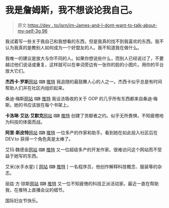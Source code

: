 # 我是詹姆斯，我不想谈论我自己。

> 原文:[https://dev . to/jsrn/im-James-and-I-dont-want-to-talk-about-my-self-3g 96](https://dev.to/jsrn/im-james-and-i-dont-want-to-talk-about-myself-3g96)

我试着写一些关于我自己和我想看的东西，但是我真的找不到我喜欢的东西。我不认为我真的是教别人如何成为一个好盟友的人。我不知道我在做什么。

我唯一的建议是放大与你不同的人。如果你想说些什么，而别人已经说过了，不要越过他们说话或重复，这样就可以在单词旁边有一张你的脸的小图片。用你的平台放大它们。

**杰西卡·罗斯**[网站](https://jessica.tech) ⌨ [推特](https://twitter.com/jesslynnrose)
我追随的最鼓舞人心的人之一。杰西卡似乎总是有时间帮助人们并在社区内组织起来。

桑迪·梅斯[网站](https://sandimetz.com) ⌨ [推特](https://twitter.com/sandimetz)
我设法吸收的关于 OOP 的几乎所有东西都来自桑迪·梅斯。她的书应该放在每个书架上。

**卡洛琳·艾达·艾默克**[网站](https://where.coraline.codes/) ⌨ [推特](https://twitter.com/CoralineAda)
创建了贡献者之约。似乎无所畏惧，不知疲倦地为科技的体面而战。

**阿里·斯皮特**[网站](https://www.alispit.tel/#/) ⌨ [推特](https://twitter.com/ASpittel)
一位多产的作家和助手。看到她在如此投入社区后在 DEV.to 获得一个角色真是太棒了。

艾玛·魏德金[网站](https://emmawedekind.com/) ⌨ [推特](https://twitter.com/EmmaWedekind)
又一位超级多产的开发作家。很难访问这个网站而不受益于她写的东西。

艾米(水手水星) [ [网站](https://shop.bubblesort.io/) ⌨ [推特](https://twitter.com/sailorhg) ]
一名程序员，他创作解释科技概念、服装等的杂志。

丽兹·方·琼斯[网站](https://www.lizthegrey.com/) ⌨ [推特](https://twitter.com/lizthegrey)
又一位不知疲倦的科技正派活动家。最近一直在帮助我，在推特上直播会议的细节。

国际妇女节快乐。